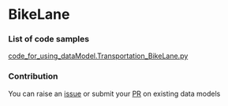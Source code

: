 # BikeLane

### List of code samples 

<!-- 50-List of code -->

<!-- [code entry](link) -->
[code_for_using_dataModel.Transportation_BikeLane.py](https://github.com/smart-data-models/dataModel.Transportation/blob/master/BikeLane/code/code_for_using_dataModel.Transportation_BikeLane.py)


<!-- /50-List of code -->

### Contribution
You can raise an [issue](https://github.com/smart-data-models/dataModel.Transportation/issues) or submit your [PR](https://github.com/smart-data-models/dataModel.Transportation/pulls) on existing data models

